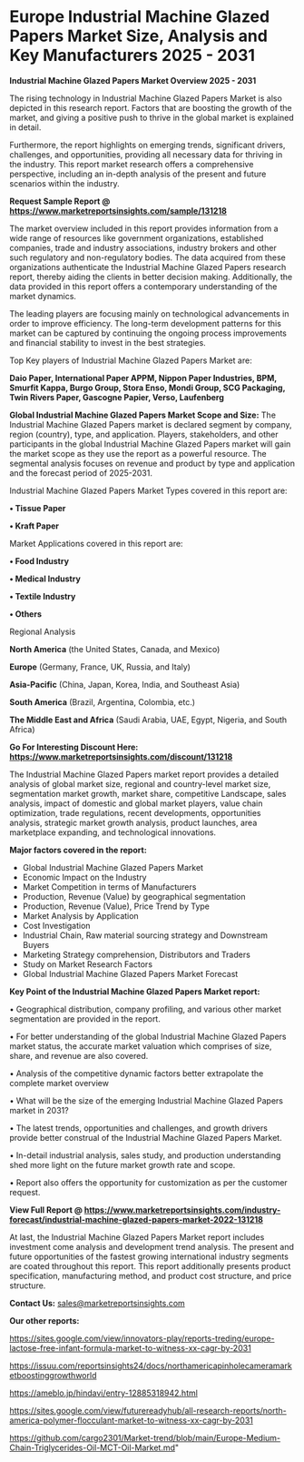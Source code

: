 # Europe Industrial Machine Glazed Papers Market Size, Analysis and Key Manufacturers 2025 - 2031

<Strong> Industrial Machine Glazed Papers Market Overview 2025 - 2031</strong>

The rising technology in Industrial Machine Glazed Papers Market is also depicted in this research report. Factors that are boosting the growth of the market, and giving a positive push to thrive in the global market is explained in detail.

Furthermore, the report highlights on emerging trends, significant drivers, challenges, and opportunities, providing all necessary data for thriving in the industry. This report market research offers a comprehensive perspective, including an in-depth analysis of the present and future scenarios within the industry.

<strong>Request Sample Report @ <a href=https://www.marketreportsinsights.com/sample/131218>https://www.marketreportsinsights.com/sample/131218</a></strong>

The market overview included in this report provides information from a wide range of resources like government organizations, established companies, trade and industry associations, industry brokers and other such regulatory and non-regulatory bodies. The data acquired from these organizations authenticate the Industrial Machine Glazed Papers research report, thereby aiding the clients in better decision making. Additionally, the data provided in this report offers a contemporary understanding of the market dynamics.

The leading players are focusing mainly on technological advancements in order to improve efficiency. The long-term development patterns for this market can be captured by continuing the ongoing process improvements and financial stability to invest in the best strategies.

Top Key players of Industrial Machine Glazed Papers Market are:

<strong>Daio Paper, International Paper APPM, Nippon Paper Industries, BPM, Smurfit Kappa, Burgo Group, Stora Enso, Mondi Group, SCG Packaging, Twin Rivers Paper, Gascogne Papier, Verso, Laufenberg</strong>

<strong><b>Global Industrial Machine Glazed Papers Market Scope and Size:</b></strong>
The Industrial Machine Glazed Papers market is declared segment by company, region (country), type, and application. Players, stakeholders, and other participants in the global Industrial Machine Glazed Papers market will gain the market scope as they use the report as a powerful resource. The segmental analysis focuses on revenue and product by type and application and the forecast period of 2025-2031.

Industrial Machine Glazed Papers Market Types covered in this report are:

<strong>• Tissue Paper

• Kraft Paper</strong>

Market Applications covered in this report are:

<strong>• Food Industry

• Medical Industry

• Textile Industry

• Others</strong> 

Regional Analysis

<strong>North America</strong> (the United States, Canada, and Mexico)

<strong>Europe</strong> (Germany, France, UK, Russia, and Italy)

<strong>Asia-Pacific</strong> (China, Japan, Korea, India, and Southeast Asia)

<strong>South America</strong> (Brazil, Argentina, Colombia, etc.)

<strong>The Middle East and Africa</strong> (Saudi Arabia, UAE, Egypt, Nigeria, and South Africa)

<strong>Go For Interesting Discount Here: <a href=https://www.marketreportsinsights.com/discount/131218>https://www.marketreportsinsights.com/discount/131218</a></strong>

The Industrial Machine Glazed Papers market report provides a detailed analysis of global market size, regional and country-level market size, segmentation market growth, market share, competitive Landscape, sales analysis, impact of domestic and global market players, value chain optimization, trade regulations, recent developments, opportunities analysis, strategic market growth analysis, product launches, area marketplace expanding, and technological innovations.

<strong><b>Major factors covered in the report:</b></strong>
<ul>
  <li>Global Industrial Machine Glazed Papers Market </li>
  <li>Economic Impact on the Industry</li>
  <li>Market Competition in terms of Manufacturers</li>
  <li>Production, Revenue (Value) by geographical segmentation</li>
  <li>Production, Revenue (Value), Price Trend by Type</li>
  <li>Market Analysis by Application</li>
  <li>Cost Investigation</li>
  <li>Industrial Chain, Raw material sourcing strategy and Downstream Buyers</li>
  <li>Marketing Strategy comprehension, Distributors and Traders</li>
  <li>Study on Market Research Factors</li>
  <li>Global Industrial Machine Glazed Papers Market Forecast</li>
</ul>

<strong><b>Key Point of the Industrial Machine Glazed Papers Market report:</b></strong>

• Geographical distribution, company profiling, and various other market segmentation are provided in the report.

• For better understanding of the global Industrial Machine Glazed Papers market status, the accurate market valuation which comprises of size, share, and revenue are also covered.

• Analysis of the competitive dynamic factors better extrapolate the complete market overview

• What will be the size of the emerging Industrial Machine Glazed Papers market in 2031?

• The latest trends, opportunities and challenges, and growth drivers provide better construal of the Industrial Machine Glazed Papers Market.

• In-detail industrial analysis, sales study, and production understanding shed more light on the future market growth rate and scope.

• Report also offers the opportunity for customization as per the customer request.

<strong><b>View Full Report @ <a href=https://www.marketreportsinsights.com/industry-forecast/industrial-machine-glazed-papers-market-2022-131218>https://www.marketreportsinsights.com/industry-forecast/industrial-machine-glazed-papers-market-2022-131218</a></b></strong>


At last, the Industrial Machine Glazed Papers Market report includes investment come analysis and development trend analysis. The present and future opportunities of the fastest growing international industry segments are coated throughout this report. This report additionally presents product specification, manufacturing method, and product cost structure, and price structure.

<strong>Contact Us:</strong>
sales@marketreportsinsights.com

<strong>Our other reports:</strong>

<a href=https://sites.google.com/view/innovators-play/reports-treding/europe-lactose-free-infant-formula-market-to-witness-xx-cagr-by-2031>https://sites.google.com/view/innovators-play/reports-treding/europe-lactose-free-infant-formula-market-to-witness-xx-cagr-by-2031</a>

<a href=https://issuu.com/reportsinsights24/docs/northamericapinholecameramarketboostinggrowthworld>https://issuu.com/reportsinsights24/docs/northamericapinholecameramarketboostinggrowthworld</a>

<a href=https://ameblo.jp/hindavi/entry-12885318942.html>https://ameblo.jp/hindavi/entry-12885318942.html</a>

<a href=https://sites.google.com/view/futurereadyhub/all-research-reports/north-america-polymer-flocculant-market-to-witness-xx-cagr-by-2031>https://sites.google.com/view/futurereadyhub/all-research-reports/north-america-polymer-flocculant-market-to-witness-xx-cagr-by-2031</a>

<a href=https://github.com/cargo2301/Market-trend/blob/main/Europe-Medium-Chain-Triglycerides-Oil-MCT-Oil-Market.md>https://github.com/cargo2301/Market-trend/blob/main/Europe-Medium-Chain-Triglycerides-Oil-MCT-Oil-Market.md</a>"
